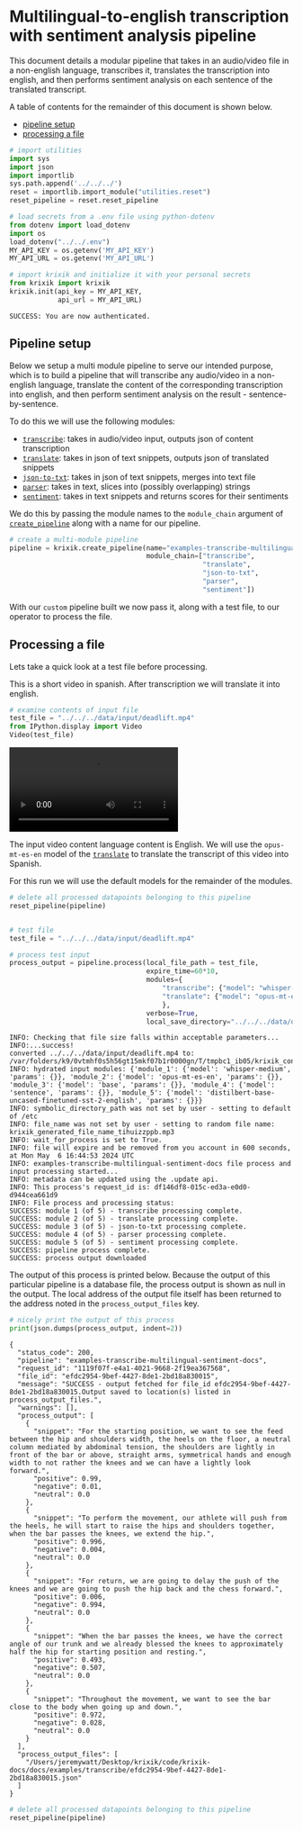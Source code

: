 # Multilingual-to-english transcription with sentiment analysis pipeline

This document details a modular pipeline that takes in an audio/video file in a non-english language, transcribes it, translates the transcription into english, and then performs sentiment analysis on each sentence of the translated transcript.

A table of contents for the remainder of this document is shown below.


- [pipeline setup](#pipeline-setup)
- [processing a file](#processing-a-file)



```python
# import utilities
import sys 
import json
import importlib
sys.path.append('../../../')
reset = importlib.import_module("utilities.reset")
reset_pipeline = reset.reset_pipeline

# load secrets from a .env file using python-dotenv
from dotenv import load_dotenv
import os
load_dotenv("../../.env")
MY_API_KEY = os.getenv('MY_API_KEY')
MY_API_URL = os.getenv('MY_API_URL')

# import krixik and initialize it with your personal secrets
from krixik import krixik
krixik.init(api_key = MY_API_KEY, 
            api_url = MY_API_URL)
```

    SUCCESS: You are now authenticated.


## Pipeline setup

Below we setup a multi module pipeline to serve our intended purpose, which is to build a pipeline that will transcribe any audio/video in a non-english language, translate the content of the corresponding transcription into english, and then perform sentiment analysis on the result - sentence-by-sentence.

To do this we will use the following modules:

- [`transcribe`](../../modules/transcribe.md): takes in audio/video input, outputs json of content transcription
- [`translate`](../../modules/translate.md): takes in json of text snippets, outputs json of translated snippets
- [`json-to-txt`](../../modules/json-to-txt.md): takes in json of text snippets, merges into text file
- [`parser`](../../modules/parser.md): takes in text, slices into (possibly overlapping) strings
- [`sentiment`](../../modules/sentiment.md): takes in text snippets and returns scores for their sentiments

We do this by passing the module names to the `module_chain` argument of [`create_pipeline`](../../system/create_save_load.md) along with a name for our pipeline.


```python
# create a multi-module pipeline
pipeline = krixik.create_pipeline(name="examples-transcribe-multilingual-sentiment-docs",
                                  module_chain=["transcribe",
                                                "translate",
                                                "json-to-txt",
                                                "parser",
                                                "sentiment"])
```

With our `custom` pipeline built we now pass it, along with a test file, to our operator to process the file.

## Processing a file

Lets take a quick look at a test file before processing.

This is a short video in spanish.  After transcription we will translate it into english.


```python
# examine contents of input file
test_file = "../../../data/input/deadlift.mp4"
from IPython.display import Video
Video(test_file)
```




<video src="../../../data/input/deadlift.mp4" controls  >
      Your browser does not support the <code>video</code> element.
    </video>



The input video content language content is English.  We will use the `opus-mt-es-en` model of the [`translate`](../../modules/translate.md) to translate the transcript of this video into Spanish.

For this run we will use the default models for the remainder of the modules.



```python
# delete all processed datapoints belonging to this pipeline
reset_pipeline(pipeline)
```


```python

# test file
test_file = "../../../data/input/deadlift.mp4"

# process test input
process_output = pipeline.process(local_file_path = test_file,
                                  expire_time=60*10,
                                  modules={
                                      "transcribe": {"model": "whisper-base"},
                                      "translate": {"model": "opus-mt-es-en"}
                                      },
                                  verbose=True,
                                  local_save_directory="../../../data/output")
```

    INFO: Checking that file size falls within acceptable parameters...
    INFO:...success!
    converted ../../../data/input/deadlift.mp4 to: /var/folders/k9/0vtmhf0s5h56gt15mkf07b1r0000gn/T/tmpbc1_ib05/krixik_converted_version_deadlift.mp3
    INFO: hydrated input modules: {'module_1': {'model': 'whisper-medium', 'params': {}}, 'module_2': {'model': 'opus-mt-es-en', 'params': {}}, 'module_3': {'model': 'base', 'params': {}}, 'module_4': {'model': 'sentence', 'params': {}}, 'module_5': {'model': 'distilbert-base-uncased-finetuned-sst-2-english', 'params': {}}}
    INFO: symbolic_directory_path was not set by user - setting to default of /etc
    INFO: file_name was not set by user - setting to random file name: krixik_generated_file_name_tihuizzppb.mp3
    INFO: wait_for_process is set to True.
    INFO: file will expire and be removed from you account in 600 seconds, at Mon May  6 16:44:53 2024 UTC
    INFO: examples-transcribe-multilingual-sentiment-docs file process and input processing started...
    INFO: metadata can be updated using the .update api.
    INFO: This process's request_id is: df146df8-015c-ed3a-e0d0-d944cea661d9
    INFO: File process and processing status:
    SUCCESS: module 1 (of 5) - transcribe processing complete.
    SUCCESS: module 2 (of 5) - translate processing complete.
    SUCCESS: module 3 (of 5) - json-to-txt processing complete.
    SUCCESS: module 4 (of 5) - parser processing complete.
    SUCCESS: module 5 (of 5) - sentiment processing complete.
    SUCCESS: pipeline process complete.
    SUCCESS: process output downloaded


The output of this process is printed below.  Because the output of this particular pipeline is a database file, the process output is shown as null in the output.  The local address of the output file itself has been returned to the address noted in the `process_output_files` key.


```python
# nicely print the output of this process
print(json.dumps(process_output, indent=2))
```

    {
      "status_code": 200,
      "pipeline": "examples-transcribe-multilingual-sentiment-docs",
      "request_id": "1119f07f-e4a1-4021-9668-2f19ea367568",
      "file_id": "efdc2954-9bef-4427-8de1-2bd18a830015",
      "message": "SUCCESS - output fetched for file_id efdc2954-9bef-4427-8de1-2bd18a830015.Output saved to location(s) listed in process_output_files.",
      "warnings": [],
      "process_output": [
        {
          "snippet": "For the starting position, we want to see the feed between the hip and shoulders width, the heels on the floor, a neutral column mediated by abdominal tension, the shoulders are lightly in front of the bar or above, straight arms, symmetrical hands and enough width to not rather the knees and we can have a lightly look forward.",
          "positive": 0.99,
          "negative": 0.01,
          "neutral": 0.0
        },
        {
          "snippet": "To perform the movement, our athlete will push from the heels, he will start to raise the hips and shoulders together, when the bar passes the knees, we extend the hip.",
          "positive": 0.996,
          "negative": 0.004,
          "neutral": 0.0
        },
        {
          "snippet": "For return, we are going to delay the push of the knees and we are going to push the hip back and the chess forward.",
          "positive": 0.006,
          "negative": 0.994,
          "neutral": 0.0
        },
        {
          "snippet": "When the bar passes the knees, we have the correct angle of our trunk and we already blessed the knees to approximately half the hip for starting position and resting.",
          "positive": 0.493,
          "negative": 0.507,
          "neutral": 0.0
        },
        {
          "snippet": "Throughout the movement, we want to see the bar close to the body when going up and down.",
          "positive": 0.972,
          "negative": 0.028,
          "neutral": 0.0
        }
      ],
      "process_output_files": [
        "/Users/jeremywatt/Desktop/krixik/code/krixik-docs/docs/examples/transcribe/efdc2954-9bef-4427-8de1-2bd18a830015.json"
      ]
    }



```python
# delete all processed datapoints belonging to this pipeline
reset_pipeline(pipeline)
```
